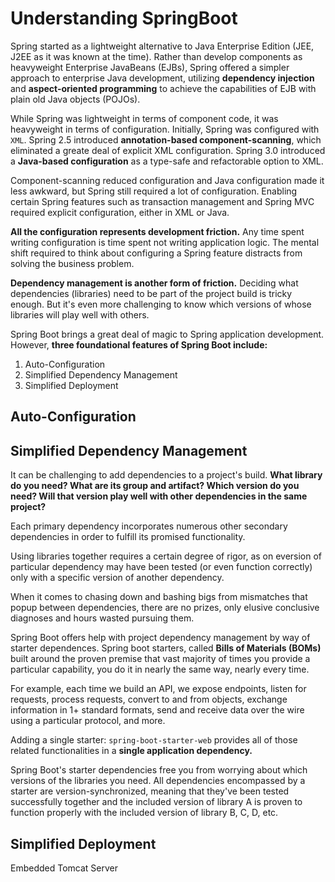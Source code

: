 # Understanding SpringBoot

Spring started as a lightweight alternative to Java Enterprise Edition (JEE, J2EE as it was known at the time). Rather than develop components as heavyweight Enterprise JavaBeans (EJBs), Spring offered a simpler approach to enterprise Java development, utilizing **dependency injection** and **aspect-oriented programming** to achieve the capabilities of EJB with plain old Java objects (POJOs).

While Spring was lightweight in terms of component code, it was heavyweight in terms of configuration. Initially, Spring was configured with `XML`. Spring 2.5 introduced **annotation-based component-scanning**, which eliminated a greate deal of explicit XML configuration. Spring 3.0 introduced a **Java-based configuration** as a type-safe and refactorable option to XML.

Component-scanning reduced configuration and Java configuration made it less awkward, but Spring still required a lot of configuration. Enabling certain Spring features such as transaction management and Spring MVC required explicit configuration, either in XML or Java.

**All the configuration represents development friction.** Any time spent writing configuration is time spent not writing application logic. The mental shift required to think about configuring a Spring feature distracts from solving the business problem.

**Dependency management is another form of friction.** Deciding what dependencies (libraries) need to be part of the project build is tricky enough. But it's even more challenging to know which versions of whose libraries will play well with others.

Spring Boot brings a great deal of magic to Spring application development. However, **three foundational features of Spring Boot include:**

1. Auto-Configuration
2. Simplified Dependency Management
3. Simplified Deployment

## Auto-Configuration

## Simplified Dependency Management

It can be challenging to add dependencies to a project's build. **What library do you need? What are its group and artifact? Which version do you need? Will that version play well with other dependencies in the same project?**

Each primary dependency incorporates numerous other secondary dependencies in order to fulfill its promised functionality.

Using libraries together requires a certain degree of rigor, as on eversion of particular dependency may have been tested (or even function correctly) only with a specific version of another dependency.

When it comes to chasing down and bashing bigs from mismatches that popup between dependencies, there are no prizes, only elusive conclusive diagnoses and hours wasted pursuing them.

Spring Boot offers help with project dependency management by way of starter dependences. Spring boot starters, called **Bills of Materials (BOMs)** built around the proven premise that vast majority of times you provide a particular capability, you do it in nearly the same way, nearly every time.

For example, each time we build an API, we expose endpoints, listen for requests, process requests, convert to and from objects, exchange information in 1+ standard formats, send and receive data over the wire using a particular protocol, and more.

Adding a single starter: `spring-boot-starter-web` provides all of those related functionalities in a **single application dependency.**

Spring Boot's starter dependencies free you from worrying about which versions of the libraries you need. All dependencies encompassed by a starter are version-synchronized, meaning that they've been tested successfully together and the included version of library A is proven to function properly with the included version of library B, C, D, etc.

## Simplified Deployment

Embedded Tomcat Server
